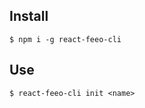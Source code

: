 ## Install
```$xslt
$ npm i -g react-feeo-cli                    
```
## Use
```$xslt
$ react-feeo-cli init <name>               
```